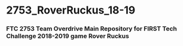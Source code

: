 # 2753_RoverRuckus_18-19


### FTC 2753 Team Overdrive Main Repository for FIRST Tech Challenge 2018-2019 game Rover Ruckus
